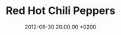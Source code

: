 ---
layout: post
title:  "Red Hot Chili Peppers"
date:   2012-06-30 20:00:00 +0200
categories: concert
location: Stade de France
image: redhotchilipeppers2012.jpg
playlist: 111577883/playlist/0fICm0Jekgwamkjk2Mu4B7/dark
---